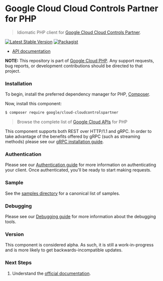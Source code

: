 # Google Cloud Cloud Controls Partner for PHP

> Idiomatic PHP client for [Google Cloud Cloud Controls Partner](https://cloud.google.com/sovereign-controls-by-partners).

[![Latest Stable Version](https://poser.pugx.org/google/cloud-cloudcontrolspartner/v/stable)](https://packagist.org/packages/google/cloud-cloudcontrolspartner) [![Packagist](https://img.shields.io/packagist/dm/google/cloud-cloudcontrolspartner.svg)](https://packagist.org/packages/google/cloud-cloudcontrolspartner)

* [API documentation](https://cloud.google.com/php/docs/reference/cloud-cloudcontrolspartner/latest)

**NOTE:** This repository is part of [Google Cloud PHP](https://github.com/googleapis/google-cloud-php). Any
support requests, bug reports, or development contributions should be directed to
that project.

### Installation

To begin, install the preferred dependency manager for PHP, [Composer](https://getcomposer.org/).

Now, install this component:

```sh
$ composer require google/cloud-cloudcontrolspartner
```

> Browse the complete list of [Google Cloud APIs](https://cloud.google.com/php/docs/reference)
> for PHP

This component supports both REST over HTTP/1.1 and gRPC. In order to take advantage of the benefits
offered by gRPC (such as streaming methods) please see our
[gRPC installation guide](https://cloud.google.com/php/grpc).

### Authentication

Please see our [Authentication guide](https://github.com/googleapis/google-cloud-php/blob/main/AUTHENTICATION.md) for more information
on authenticating your client. Once authenticated, you'll be ready to start making requests.

### Sample

See the [samples directory](https://github.com/googleapis/google-cloud-php-cloudcontrolspartner/tree/main/samples) for a canonical list of samples.

### Debugging

Please see our [Debugging guide](https://github.com/googleapis/google-cloud-php/blob/main/DEBUG.md)
for more information about the debugging tools.

### Version

This component is considered alpha. As such, it is still a work-in-progress and is more likely to get backwards-incompatible updates.

### Next Steps

1. Understand the [official documentation](https://cloud.google.com/sovereign-controls-by-partners/docs/sovereign-partners/reference/rest).

